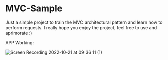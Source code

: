 # MVC-Sample

Just a simple project to train the MVC architectural pattern and learn how to perform requests. I really hope you enjoy the project, feel free to use and aprimorate :)

APP Working:

![Screen Recording 2022-10-21 at 09 36 11 (1)](https://user-images.githubusercontent.com/97368492/197197723-cbd724a8-5c71-486b-b7f6-4ad91b7084d2.gif)
